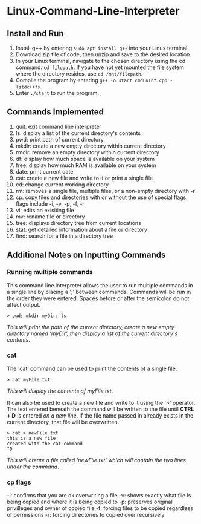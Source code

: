 # Linux-Command-Line-Interpreter

## Install and Run
1. Install g++ by entering ```sudo apt install g++``` into your Linux terminal.
2. Download zip file of code, then unzip and save to the desired location.
3. In your Linux terminal, navigate to the chosen directory using the cd command: ```cd filepath```. If you have not yet mounted the file system where the directory resides, use ```cd /mnt/filepath```.
4. Compile the program by entering ```g++ -o start cmdLnInt.cpp -lstdc++fs```.
5. Enter ```./start``` to run the program.

## Commands Implemented
1. quit: exit command line interpreter
2. ls: display a list of the current directory's contents
3. pwd: print path of current directory
4. mkdir: create a new empty directory within current directory
5. rmdir: remove an empty directory within current directory
6. df: display how much space is available on your system
7. free: display how much RAM is available on your system
8. date: print current date
9. cat: create a new file and write to it or print a single file
10. cd: change current working directory
11. rm: removes a single file, multiple files, or a non-empty directory with -r
12. cp: copy files and directories with or without the use of special flags, flags include -i, -v, -p, -f, -r
13. vi: edits an exisiting file
14. mv: rename file or directory
15. tree: displays directory tree from current locations
16. stat: get detailed information about a file or directory
17. find: search for a file in a directory tree

## Additional Notes on Inputting Commands
### Running multiple commands
This command line interpreter allows the user to run multiple commands in a single line by placing a ';' between commands. Commands will be run in the order they were entered. Spaces before or after the semicolon do not affect output.
```
> pwd; mkdir myDir; ls
```
*This will print the path of the current directory, create a new empty directory named 'myDir', then display a list of the current directory's contents*.
### cat
The 'cat' command can be used to print the contents of a single file.
```
> cat myFile.txt
```
*This will display the contents of myFile.txt*.  

It can also be used to create a new file and write to it using the '>' operator. The text entered beneath the command will be written to the file until **CTRL + D** is entered *on a new line*. If the file name passed in already exists in the current directory, that file will be overwritten.
```
> cat > newFile.txt
this is a new file
created with the cat command
^D
```
*This will create a file called 'newFile.txt' which will contain the two lines under the command*.

### cp flags
-i: confirms that you are ok overwriting a file
-v: shows exactly what file is being copied and where it is being copied to
-p: preserves original privilleges and owner of copied file
-f: forcing files to be copied regardless of permissions
-r: forcing directories to copied over recursively
